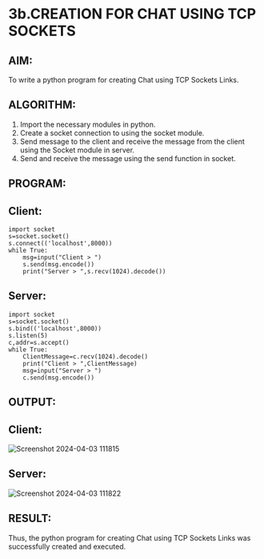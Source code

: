 # 3b.CREATION FOR CHAT USING TCP SOCKETS
## AIM:
To write a python program for creating Chat using TCP Sockets Links.

## ALGORITHM:
1. Import the necessary modules in python.
2. Create a socket connection to using the socket module.
3. Send message to the client and receive the message from the client using the Socket module in
 server.
4. Send and receive the message using the send function in socket.

## PROGRAM:
## Client:
```
import socket
s=socket.socket()
s.connect(('localhost',8000))
while True:
    msg=input("Client > ")
    s.send(msg.encode())
    print("Server > ",s.recv(1024).decode())
```
## Server:
```
import socket
s=socket.socket()
s.bind(('localhost',8000))
s.listen(5)
c,addr=s.accept()
while True:
    ClientMessage=c.recv(1024).decode()
    print("Client > ",ClientMessage)
    msg=input("Server > ")
    c.send(msg.encode())
```

## OUTPUT:
## Client:
![Screenshot 2024-04-03 111815](https://github.com/HEMAKESHG/3b_CHAT_USING_TCP_SOCKETS/assets/144870552/ecfab044-a2cb-4612-b046-e67d00b9ac5f)
## Server:
![Screenshot 2024-04-03 111822](https://github.com/HEMAKESHG/3b_CHAT_USING_TCP_SOCKETS/assets/144870552/e02addf1-9ce0-4f8b-95a0-65595bc75d86)


## RESULT:
Thus, the python program for creating Chat using TCP Sockets Links was successfully 
created and executed.
